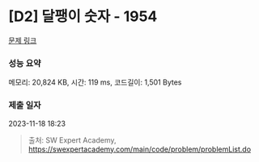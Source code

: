 # [D2] 달팽이 숫자 - 1954 

[문제 링크](https://swexpertacademy.com/main/code/problem/problemDetail.do?contestProbId=AV5PobmqAPoDFAUq) 

### 성능 요약

메모리: 20,824 KB, 시간: 119 ms, 코드길이: 1,501 Bytes

### 제출 일자

2023-11-18 18:23



> 출처: SW Expert Academy, https://swexpertacademy.com/main/code/problem/problemList.do